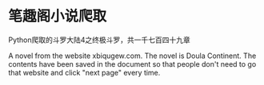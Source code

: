 # 笔趣阁小说爬取

Python爬取的斗罗大陆4之终极斗罗，共一千七百四十九章



A novel from the website xbiqugew.com. The novel is Doula Continent. The contents have been saved in the document so that people don't need to go that website and click "next page" every time. 
